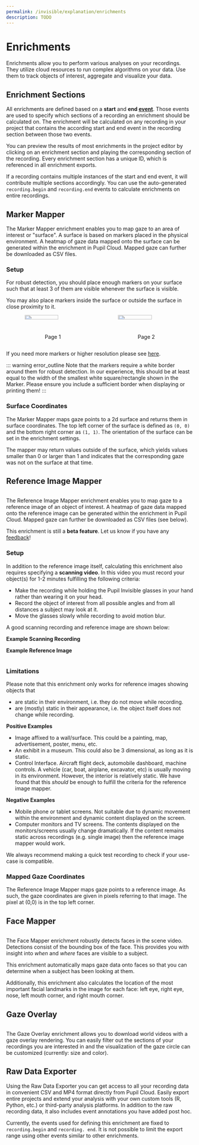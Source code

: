 ```yaml
---
permalink: /invisible/explanation/enrichments
description: TODO
---
```


# Enrichments
Enrichments allow you to perform various analyses on your recordings. They utilize cloud resources to run complex algorithms on your data. Use them to track objects of interest, aggregate and visualize your data.

## Enrichment Sections
All enrichments are defined based on a **start** and **end [event](/invisible/explanation/basic-concepts/#events)**. Those events are used to specify which sections of a recording an enrichment should be calculated on. The enrichment will be calculated on any recording in your project that contains the according start and end event in the recording section between those two events.

You can preview the results of most enrichments in the project editor by clicking on an enrichment section and playing the corresponding section of the recording. Every enrichment section has a unique ID, which is referenced in all enrichment exports.

If a recording contains multiple instances of the start and end event, it will contribute multiple sections accordingly. You can use the auto-generated `recording.begin` and `recording.end` events to calculate enrichments on entire recordings.


## Marker Mapper
<div class="pb-4" style="display:flex;justify-content:center;filter:drop-shadow(2px 4px 10px #000000);">
  <v-img
    :src="require('../../media/cloud/imgs/marker_mapper_header.png')"
    max-width=80%
  >
  </v-img>
</div>
The Marker Mapper enrichment enables you to map gaze to an area of interest or "surface". A surface is based on markers placed in the physical environment. A heatmap of gaze data mapped onto the surface can be generated within the enrichment in Pupil Cloud. Mapped gaze can further be downloaded as CSV files.

### Setup
For robust detection, you should place enough markers on your surface such that at least 3 of them are visible whenever the surface is visible.

You may also place markers inside the surface or outside the surface in close proximity to it.

<div style="display:flex;" class="pb-4">
    <div style="flex-grow:1;display:flex;flex-direction:column;align-items:center;" class="pa-2">
        <img src="../../media/shared/imgs/apriltags_tag36h11_0-23.jpg" style="padding-bottom:16px;width:60%;">
        <p>Page 1</p>
    </div>
    <div style="flex-grow:1;display:flex;flex-direction:column;align-items:center;" class="pa-2">
        <img src="../../media/shared/imgs/apriltags_tag36h11_24-47.jpg" style="padding-bottom:16px;width:60%;">
        <p>Page 2</p>
    </div>
</div>


If you need more markers or higher resolution please see [here](https://github.com/pupil-labs/pupil-helpers/blob/master/markers_stickersheet/tag36h11_full.pdf?raw=True "PDF file with high-resolution markers.").

::: warning
<v-icon large color="warning">error_outline</v-icon>
Note that the markers require a white border around them for robust detection. In our experience, this should be at least equal to the width of the smallest white square/rectangle shown in the Marker. Please ensure you include a sufficient border when displaying or printing them!
:::

### Surface Coordinates
The Marker Mapper maps gaze points to a 2d surface and returns them in surface coordinates. The top left corner of the surface is defined as `(0, 0)` and the bottom right corner as `(1, 1)`. The orientation of the surface can be set in the enrichment settings.

The mapper may return values outside of the surface, which yields values smaller than 0 or larger than 1 and indicates that the corresponding gaze was not on the surface at that time.


## Reference Image Mapper
<div class="pb-4" style="display:flex;justify-content:center;filter:drop-shadow(2px 4px 10px #000000);">
  <v-img
    :src="require('../../media/cloud/imgs/reference_image_mapper_header.png')"
    max-width=80%
  >
  </v-img>
</div>

The Reference Image Mapper enrichment enables you to map gaze to a reference image of an object of interest. A heatmap of gaze data mapped onto the reference image can be generated within the enrichment in Pupil Cloud. Mapped gaze can further be downloaded as CSV files (see below).

This enrichment is still a **beta feature**. Let us know if you have any [feedback](mailto:info+cloud@pupil-labs.com)!



### Setup
In addition to the reference image itself, calculating this enrichment also requires specifying a **scanning video**. In this video you must record your object(s) for 1-2 minutes fulfilling the following criteria:
- Make the recording while holding the Pupil Invisible glasses in your hand rather than wearing it on your head.
- Record the object of interest from all possible angles and from all distances a subject may look at it.
- Move the glasses slowly while recording to avoid motion blur.



A good scanning recording and reference image are shown below:

**Example Scanning Recording**

<Youtube src="-S5dOBqC0Uw"/>

**Example Reference Image**

<div class="pb-4" style="display:flex;justify-content:center;">
<v-img 
  :src="require('../../media/cloud/imgs/reference_image_sample.jpg')"
  max-width=80%
>
</v-img>
</div>


### Limitations
Please note that this enrichment only works for reference images showing objects that
- are static in their environment, i.e. they do not move while recording.
- are (mostly) static in their appearance, i.e. the object itself does not change while recording.

**Positive Examples**
- Image affixed to a wall/surface. This could be a painting, map, advertisement, poster, menu, etc.
- An exhibit in a museum. This could also be 3 dimensional, as long as it is static.
- Control Interface. Aircraft flight deck, automobile dashboard, machine controls. A vehicle (car, boat, airplane, excavator, etc) is usually moving in its environment. However, the interior is relatively static. We have found that this _should_ be enough to fulfill the criteria for the reference image mapper.

**Negative Examples**
- Mobile phone or tablet screens. Not suitable due to dynamic movement within the environment and dynamic content displayed on the screen.
- Computer monitors and TV screens. The contents displayed on the monitors/screens usually change dramatically. If the content remains static across recordings (e.g. single image) then the reference image mapper would work.

We always recommend making a quick test recording to check if your use-case is compatible.

### Mapped Gaze Coordinates
The Reference Image Mapper maps gaze points to a reference image. As such, the gaze coordinates are given in pixels referring to that image. The pixel at (0,0) is in the top left corner.


## Face Mapper

<div class="pb-4" style="display:flex;justify-content:center;filter:drop-shadow(2px 4px 10px #000000);">
  <v-img
    :src="require('../../media/cloud/imgs/face_mapper_header.jpeg')"
    max-width=80%
  >
  </v-img>
</div>

The Face Mapper enrichment robustly detects faces in the scene video. Detections consist of the bounding box of the face. This provides you with insight into _when_ and _where_ faces are visible to a subject.

This enrichment automatically maps gaze data onto faces so that you can determine when a subject has been looking at them.

Additionally, this enrichment also calculates the location of the most important facial landmarks in the image for each face: left eye, right eye, nose, left mouth corner, and right mouth corner.


## Gaze Overlay
<div class="pb-4" style="display:flex;justify-content:center;filter:drop-shadow(2px 4px 10px #000000);">
  <v-img
    :src="require('../../media/cloud/imgs/gaze_overlay_header1.png')"
    max-width=80%
  >
  </v-img>
</div>

The Gaze Overlay enrichment allows you to download world videos with a gaze overlay rendering. You can easily filter out the sections of your recordings you are interested in and the visualization of the gaze circle can be customized (currently: size and color). 


## Raw Data Exporter
Using the Raw Data Exporter you can get access to all your recording data in convenient CSV and MP4 format directly from Pupil Cloud. Easily export entire projects and extend your analysis with your own custom tools (R, Python, etc.) or third-party analysis platforms. In addition to the raw recording data, it also includes event annotations you have added post hoc.

Currently, the events used for defining this enrichment are fixed to `recording.begin` and `recording. end`. It is not possible to limit the export range using other events similar to other enrichments.
